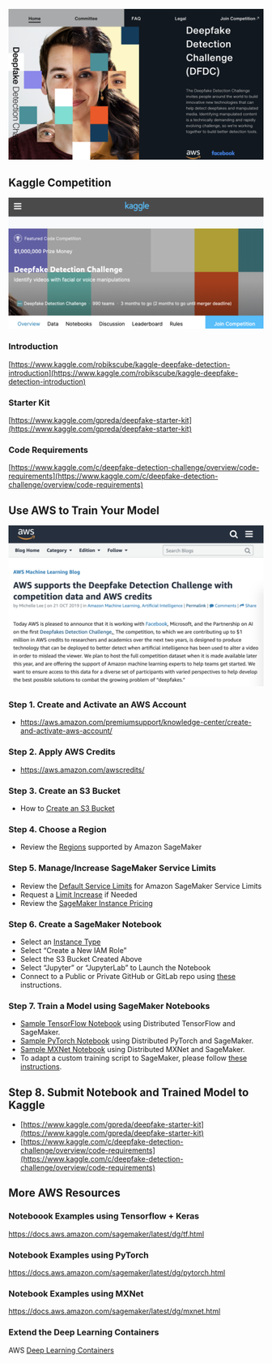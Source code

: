 [![](img/main.png)](https://deepfakedetectionchallenge.ai/)

## Kaggle Competition
[![](img/kaggle.png)](https://www.kaggle.com/c/deepfake-detection-challenge)

### Introduction
[https://www.kaggle.com/robikscube/kaggle-deepfake-detection-introduction](https://www.kaggle.com/robikscube/kaggle-deepfake-detection-introduction)

### Starter Kit
[https://www.kaggle.com/gpreda/deepfake-starter-kit](https://www.kaggle.com/gpreda/deepfake-starter-kit)

### Code Requirements 
[https://www.kaggle.com/c/deepfake-detection-challenge/overview/code-requirements](https://www.kaggle.com/c/deepfake-detection-challenge/overview/code-requirements)

## Use AWS to Train Your Model
[![](img/aws-blog.png)](https://aws.amazon.com/blogs/machine-learning/aws-supports-the-deepfake-detection-challenge-with-competition-data-and-aws-credits/)

### Step 1. Create and Activate an AWS Account
* https://aws.amazon.com/premiumsupport/knowledge-center/create-and-activate-aws-account/ 

### Step 2. Apply AWS Credits
* https://aws.amazon.com/awscredits/  

### Step 3. Create an S3 Bucket
* How to [Create an S3 Bucket](https://docs.aws.amazon.com/AmazonS3/latest/user-guide/create-bucket.html)

### Step 4. Choose a Region
* Review the [Regions](https://docs.aws.amazon.com/general/latest/gr/rande.html#sagemaker_region) supported by Amazon SageMaker 

### Step 5. Manage/Increase SageMaker Service Limits
* Review the [Default Service Limits](https://docs.aws.amazon.com/general/latest/gr/sagemaker.html#limits_sagemaker) for Amazon SageMaker Service Limits
* Request a [Limit Increase](https://docs.aws.amazon.com/servicequotas/latest/userguide/request-quota-increase.html) if Needed
* Review the [SageMaker Instance Pricing](https://aws.amazon.com/sagemaker/pricing/instance-types/)

### Step 6. Create a SageMaker Notebook
* Select an [Instance Type](https://aws.amazon.com/sagemaker/pricing/instance-types/)
* Select “Create a New IAM Role”
* Select the S3 Bucket Created Above
* Select “Jupyter” or “JupyterLab” to Launch the Notebook
* Connect to a Public or Private GitHub or GitLab repo using [these](git-integration.md) instructions.

### Step 7. Train a Model using SageMaker Notebooks
* [Sample TensorFlow Notebook](tensorflow/) using Distributed TensorFlow and SageMaker.
* [Sample PyTorch Notebook](pytorch/) using Distributed PyTorch and SageMaker.
* [Sample MXNet Notebook](mxnet/) using Distributed MXNet and SageMaker.
* To adapt a custom training script to SageMaker, please follow [these instructions](https://sagemaker.readthedocs.io/en/stable/using_tf.html#adapting-your-local-tensorflow-script).

## Step 8. Submit Notebook and Trained Model to Kaggle
* [https://www.kaggle.com/gpreda/deepfake-starter-kit](https://www.kaggle.com/gpreda/deepfake-starter-kit)
* [https://www.kaggle.com/c/deepfake-detection-challenge/overview/code-requirements](https://www.kaggle.com/c/deepfake-detection-challenge/overview/code-requirements)

## More AWS Resources
### Noteboook Examples using Tensorflow + Keras
https://docs.aws.amazon.com/sagemaker/latest/dg/tf.html

### Notebook Examples using PyTorch
https://docs.aws.amazon.com/sagemaker/latest/dg/pytorch.html

### Notebook Examples using MXNet
https://docs.aws.amazon.com/sagemaker/latest/dg/mxnet.html

### Extend the Deep Learning Containers
AWS [Deep Learning Containers](https://docs.aws.amazon.com/sagemaker/latest/dg/your-algorithms.html)

